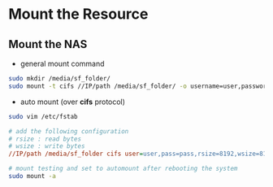 # Mount the Resource



## Mount the NAS



*   general mount command

```bash
sudo mkdir /media/sf_folder/
sudo mount -t cifs //IP/path /media/sf_folder/ -o username=user,password=pwd
```

*   auto mount (over **cifs** protocol)

```bash
sudo vim /etc/fstab
```

```ini
# add the following configuration
# rsize : read bytes
# wsize : write bytes
//IP/path /media/sf_folder cifs user=user,pass=pass,rsize=8192,wsize=8192 0 0
```

```bash
# mount testing and set to automount after rebooting the system
sudo mount -a
```


